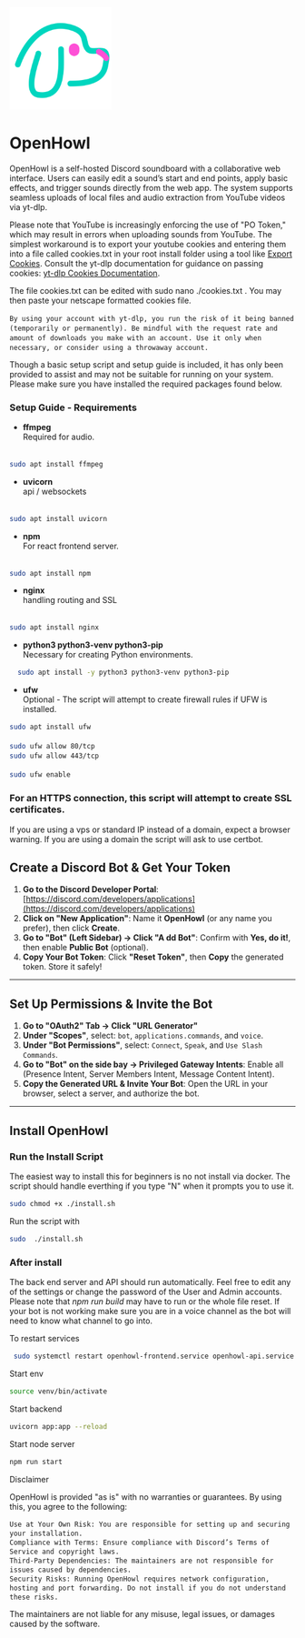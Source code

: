 ![logo](https://raw.githubusercontent.com/owen-tay/OpenHowl/refs/heads/main/app/apple-touch-icon.png)



# OpenHowl          
OpenHowl is a self-hosted Discord soundboard with a collaborative web interface. Users can easily edit a sound’s start and end points, apply basic effects, and trigger sounds directly from the web app. The system supports seamless uploads of local files and audio extraction from YouTube videos via yt-dlp.

Please note that YouTube is increasingly enforcing the use of "PO Token," which may result in errors when uploading sounds from YouTube. The simplest workaround is to export your youtube cookies and entering them into a file called cookies.txt in your root install folder using a tool like [Export Cookies](https://addons.mozilla.org/en-GB/firefox/addon/export-cookies-txt/). Consult the yt-dlp documentation for guidance on passing cookies: [yt-dlp Cookies Documentation](https://github.com/yt-dlp/yt-dlp/wiki/Extractors#exporting-youtube-cookies). 

The file cookies.txt can be edited with sudo nano ./cookies.txt . You may then paste your netscape formatted cookies file.

`By using your account with yt-dlp, you run the risk of it being banned (temporarily or permanently). Be mindful with the request rate and amount of downloads you make with an account. Use it only when necessary, or consider using a throwaway account.`

Though a basic setup script and setup guide is included, it has only been provided to assist and may not be suitable for running on your system. Please make sure you have installed the required packages found below. 

### Setup Guide - Requirements 



- **ffmpeg**  
  Required for audio.

```bash

sudo apt install ffmpeg 
```

- **uvicorn**  
 api / websockets

 ```bash

sudo apt install uvicorn 
```

- **npm**  
  For react frontend server.

 ```bash

sudo apt install npm 
```


- **nginx**  
 handling routing and SSL

 ```bash

sudo apt install nginx 
```


- **python3 python3-venv python3-pip**  
  Necessary for creating Python environments. 
  
```bash
  sudo apt install -y python3 python3-venv python3-pip
  ```


- **ufw**  
  Optional - The script will attempt to create firewall rules if UFW is installed.

```bash
sudo apt install ufw

sudo ufw allow 80/tcp
sudo ufw allow 443/tcp

sudo ufw enable
```


  
### For an HTTPS connection, this script will attempt to create SSL certificates. 
If you are using a vps or standard IP instead of a domain, expect a browser warning. If you are using a domain the script will ask to use certbot. 


## Create a Discord Bot & Get Your Token

1. **Go to the Discord Developer Portal**: [https://discord.com/developers/applications](https://discord.com/developers/applications)
2. **Click on "New Application"**: Name it **OpenHowl** (or any name you prefer), then click **Create**.
3. **Go to "Bot" (Left Sidebar) → Click "A  dd Bot"**: Confirm with **Yes, do it!**, then enable **Public Bot** (optional).
4. **Copy Your Bot Token**: Click **"Reset Token"**, then **Copy** the generated token. Store it safely!

---

## Set Up Permissions & Invite the Bot

1. **Go to "OAuth2" Tab → Click "URL Generator"**
2. **Under "Scopes"**, select: `bot`, `applications.commands`, and `voice`.
3. **Under "Bot Permissions"**, select: `Connect`, `Speak`, and `Use Slash Commands`.
4. **Go to "Bot" on the side bay → Privileged Gateway Intents**: Enable all (Presence Intent, Server Members Intent, Message Content Intent).
5. **Copy the Generated URL & Invite Your Bot**: Open the URL in your browser, select a server, and authorize the bot.

---

## Install OpenHowl

### Run the Install Script

The easiest way to install this for beginners is no not install via docker. The script should handle everthing if you type "N" when it prompts you to use it. 

```bash
sudo chmod +x ./install.sh
```
Run the script with 

```bash
sudo  ./install.sh
```

### After install

The back end server and API should run automatically. Feel free to edit any of the settings or change the password of the User and Admin accounts. Please note that *npm run build* may have to run or the whole file reset. 
If your bot is not working make sure you are in a voice channel as the bot will need to know what channel to go into.

To restart services
```bash
 sudo systemctl restart openhowl-frontend.service openhowl-api.service 
 ```


Start env 

```bash
source venv/bin/activate
```

Start backend

```bash
uvicorn app:app --reload

```

Start node server


```bash
npm run start

```



Disclaimer

OpenHowl is provided "as is" with no warranties or guarantees. By using this, you agree to the following:

    Use at Your Own Risk: You are responsible for setting up and securing your installation.
    Compliance with Terms: Ensure compliance with Discord’s Terms of Service and copyright laws.
    Third-Party Dependencies: The maintainers are not responsible for issues caused by dependencies.
    Security Risks: Running OpenHowl requires network configuration, hosting and port forwarding. Do not install if you do not understand these risks.

The maintainers are not liable for any misuse, legal issues, or damages caused by the software.

